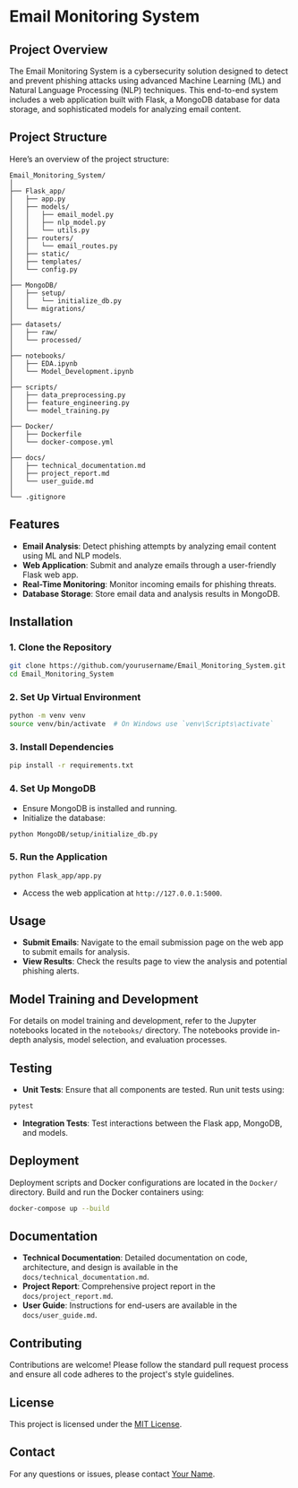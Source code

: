 # **Email Monitoring System**

## **Project Overview**

The Email Monitoring System is a cybersecurity solution designed to detect and prevent phishing attacks using advanced Machine Learning (ML) and Natural Language Processing (NLP) techniques. This end-to-end system includes a web application built with Flask, a MongoDB database for data storage, and sophisticated models for analyzing email content.

## **Project Structure**

Here’s an overview of the project structure:

```
Email_Monitoring_System/
│
├── Flask_app/
│   ├── app.py
│   ├── models/
│   │   ├── email_model.py
│   │   ├── nlp_model.py
│   │   └── utils.py
│   ├── routers/
│   │   └── email_routes.py
│   ├── static/
│   ├── templates/
│   └── config.py
│
├── MongoDB/
│   ├── setup/
│   │   └── initialize_db.py
│   └── migrations/
│
├── datasets/
│   ├── raw/
│   └── processed/
│
├── notebooks/
│   ├── EDA.ipynb
│   └── Model_Development.ipynb
│
├── scripts/
│   ├── data_preprocessing.py
│   ├── feature_engineering.py
│   └── model_training.py
│
├── Docker/
│   ├── Dockerfile
│   └── docker-compose.yml
│
├── docs/
│   ├── technical_documentation.md
│   ├── project_report.md
│   └── user_guide.md
│
└── .gitignore
```

## **Features**

- **Email Analysis**: Detect phishing attempts by analyzing email content using ML and NLP models.
- **Web Application**: Submit and analyze emails through a user-friendly Flask web app.
- **Real-Time Monitoring**: Monitor incoming emails for phishing threats.
- **Database Storage**: Store email data and analysis results in MongoDB.

## **Installation**

### **1. Clone the Repository**

```bash
git clone https://github.com/yourusername/Email_Monitoring_System.git
cd Email_Monitoring_System
```

### **2. Set Up Virtual Environment**

```bash
python -m venv venv
source venv/bin/activate  # On Windows use `venv\Scripts\activate`
```

### **3. Install Dependencies**

```bash
pip install -r requirements.txt
```

### **4. Set Up MongoDB**

- Ensure MongoDB is installed and running.
- Initialize the database:

```bash
python MongoDB/setup/initialize_db.py
```

### **5. Run the Application**

```bash
python Flask_app/app.py
```

- Access the web application at `http://127.0.0.1:5000`.

## **Usage**

- **Submit Emails**: Navigate to the email submission page on the web app to submit emails for analysis.
- **View Results**: Check the results page to view the analysis and potential phishing alerts.

## **Model Training and Development**

For details on model training and development, refer to the Jupyter notebooks located in the `notebooks/` directory. The notebooks provide in-depth analysis, model selection, and evaluation processes.

## **Testing**

- **Unit Tests**: Ensure that all components are tested. Run unit tests using:

```bash
pytest
```

- **Integration Tests**: Test interactions between the Flask app, MongoDB, and models.

## **Deployment**

Deployment scripts and Docker configurations are located in the `Docker/` directory. Build and run the Docker containers using:

```bash
docker-compose up --build
```

## **Documentation**

- **Technical Documentation**: Detailed documentation on code, architecture, and design is available in the `docs/technical_documentation.md`.
- **Project Report**: Comprehensive project report in the `docs/project_report.md`.
- **User Guide**: Instructions for end-users are available in the `docs/user_guide.md`.

## **Contributing**

Contributions are welcome! Please follow the standard pull request process and ensure all code adheres to the project's style guidelines.

## **License**

This project is licensed under the [MIT License](LICENSE).

## **Contact**

For any questions or issues, please contact [Your Name](mailto:your.kumarrahulraj468@gmail.com).
